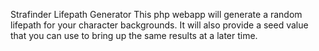 Strafinder Lifepath Generator
This php webapp will generate a random lifepath for your character backgrounds.  It will also provide a seed value that you can use to bring up the same results at a later time.
